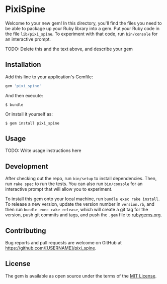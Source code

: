 # PixiSpine

Welcome to your new gem! In this directory, you'll find the files you need to be able to package up your Ruby library into a gem. Put your Ruby code in the file `lib/pixi_spine`. To experiment with that code, run `bin/console` for an interactive prompt.

TODO: Delete this and the text above, and describe your gem

## Installation

Add this line to your application's Gemfile:

```ruby
gem 'pixi_spine'
```

And then execute:

    $ bundle

Or install it yourself as:

    $ gem install pixi_spine

## Usage

TODO: Write usage instructions here

## Development

After checking out the repo, run `bin/setup` to install dependencies. Then, run `rake spec` to run the tests. You can also run `bin/console` for an interactive prompt that will allow you to experiment.

To install this gem onto your local machine, run `bundle exec rake install`. To release a new version, update the version number in `version.rb`, and then run `bundle exec rake release`, which will create a git tag for the version, push git commits and tags, and push the `.gem` file to [rubygems.org](https://rubygems.org).

## Contributing

Bug reports and pull requests are welcome on GitHub at https://github.com/[USERNAME]/pixi_spine.

## License

The gem is available as open source under the terms of the [MIT License](https://opensource.org/licenses/MIT).
